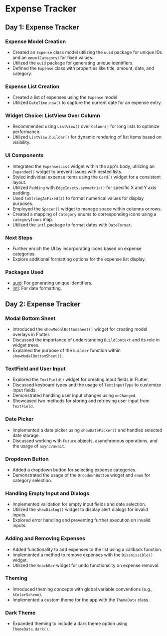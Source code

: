 # Expense Tracker

## Day 1: Expense Tracker

### Expense Model Creation
- Created an `Expense` class model utilizing the `uuid` package for unique IDs and an `enum` (`Category`) for fixed values.
- Utilized the `uuid` package for generating unique identifiers.
- Defined the `Expense` class with properties like title, amount, date, and category.

### Expense List Creation
- Created a list of expenses using the `Expense` model.
- Utilized `DateTime.now()` to capture the current date for an expense entry.

### Widget Choice: ListView Over Column
- Recommended using `ListView()` over `Column()` for long lists to optimize performance.
- Utilized `ListView.builder()` for dynamic rendering of list items based on visibility.

### UI Components
- Integrated the `ExpensesList` widget within the app's body, utilizing an `Expanded()` widget to prevent issues with nested lists.
- Styled individual expense items using the `Card()` widget for a consistent layout.
- Utilized `Padding` with `EdgeInsets.symmetric()` for specific X and Y axis padding.
- Used `toStringAsFixed(2)` to format numerical values for display purposes.
- Employed the `Spacer()` widget to manage space within columns or rows.
- Created a mapping of `Category` enums to corresponding icons using a `categoryIcons` map.
- Utilized the `intl` package to format dates with `DateFormat`.

### Next Steps
- Further enrich the UI by incorporating icons based on expense categories.
- Explore additional formatting options for the expense list display.

### Packages Used
- [uuid](https://pub.dev/packages/uuid): For generating unique identifiers.
- [intl](https://pub.dev/packages/intl): For date formatting.

## Day 2: Expense Tracker

### Modal Bottom Sheet
- Introduced the `showModalBottomSheet()` widget for creating modal overlays in Flutter.
- Discussed the importance of understanding `BuildContext` and its role in widget trees.
- Explained the purpose of the `builder` function within `showModalBottomSheet()`.

### TextField and User Input
- Explored the `TextField()` widget for creating input fields in Flutter.
- Discussed keyboard types and the usage of `TextInputType` to customize input fields.
- Demonstrated handling user input changes using `onChanged`.
- Showcased two methods for storing and retrieving user input from `TextField`.

### Date Picker
- Implemented a date picker using `showDatePicker()` and handled selected date storage.
- Discussed working with `Future` objects, asynchronous operations, and the usage of `async/await`.

### Dropdown Button
- Added a dropdown button for selecting expense categories.
- Demonstrated the usage of the `DropdownButton` widget and `enum` for category selection.

### Handling Empty Input and Dialogs
- Implemented validation for empty input fields and date selection.
- Utilized the `showDialog()` widget to display alert dialogs for invalid inputs.
- Explored error handling and preventing further execution on invalid inputs.

### Adding and Removing Expenses
- Added functionality to add expenses to the list using a callback function.
- Implemented a method to remove expenses with the `Dissmissible()` widget.
- Utilized the `SnackBar` widget for undo functionality on expense removal.

### Theming
- Introduced theming concepts with global variable conventions (e.g., `kColorScheme`).
- Implemented a custom theme for the app with the `ThemeData` class.

### Dark Theme
- Expanded theming to include a dark theme option using `ThemeData.dark()`.

